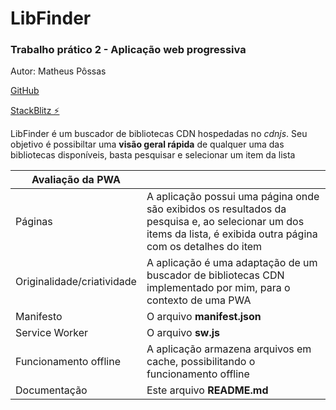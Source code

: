 # LibFinder

### Trabalho prático 2 - Aplicação web progressiva
Autor: Matheus Pôssas

[GitHub](https://github.com/mpossas/lib-finder.git)

[StackBlitz ⚡️](https://stackblitz.com/edit/lib-finder)

LibFinder é um buscador de bibliotecas CDN hospedadas no *cdnjs*. Seu objetivo é possibiltar uma **visão geral rápida** de qualquer uma das bibliotecas disponíveis, basta pesquisar e selecionar um item da lista

| Avaliação da PWA           |                                                                                                                                                                  |
|----------------------------|------------------------------------------------------------------------------------------------------------------------------------------------------------------|
| Páginas                    | A aplicação possui uma página onde são exibidos os resultados da pesquisa e, ao selecionar um dos items da lista, é exibida outra página com os detalhes do item |
| Originalidade/criatividade | A aplicação é uma adaptação de um buscador de bibliotecas CDN implementado por mim, para o contexto de uma PWA                                                   |                                                                                                                                                          |
| Manifesto                  | O arquivo **manifest.json**                                                                                                                                   |
| Service Worker             | O arquivo **sw.js**                                                                                                                                                                 |
| Funcionamento offline      | A aplicação armazena arquivos em cache, possibilitando o funcionamento offline                                                                                                                                                                 |
| Documentação               | Este arquivo **README.md**                                                                                                                                           |
